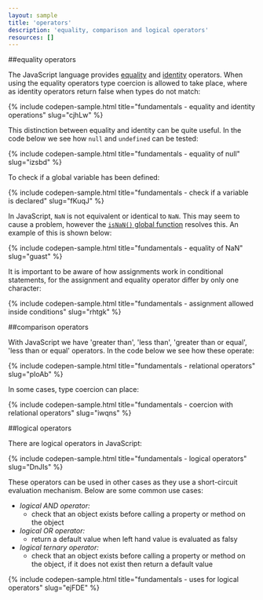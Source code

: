 ```yaml
---
layout: sample
title: 'operators'
description: 'equality, comparison and logical operators'
resources: []
---
```


##equality operators

The JavaScript language provides [equality](https://developer.mozilla.org/en-US/docs/Web/JavaScript/Reference/Operators/Comparison_Operators#Equality) and [identity](https://developer.mozilla.org/en-US/docs/Web/JavaScript/Reference/Operators/Comparison_Operators#Identity) operators.  When using the equality operators type coercion is allowed to take place, where as identity operators return false when types do not match:

{% include codepen-sample.html title="fundamentals - equality and identity operations" slug="cjhLw" %}

This distinction between equality and identity can be quite useful.  In the code below we see how `null` and `undefined` can be tested:

{% include codepen-sample.html title="fundamentals - equality of null" slug="izsbd" %}

To check if a global variable has been defined:

{% include codepen-sample.html title="fundamentals - check if a variable is declared" slug="fKuqJ" %}

In JavaScript, `NaN` is not equivalent or identical to `NaN`.  This may seem to cause a problem, however the [`isNaN()` global function](https://developer.mozilla.org/en-US/docs/Web/JavaScript/Reference/Global_Objects/isNaN) resolves this.  An example of this is shown below:

{% include codepen-sample.html title="fundamentals - equality of NaN" slug="guast" %}

It is important to be aware of how assignments work in conditional statements, for the assignment and equality operator differ by only one character:

{% include codepen-sample.html title="fundamentals - assignment allowed inside conditions" slug="rhtgk" %}

##comparison operators

With JavaScript we have 'greater than', 'less than', 'greater than or equal', 'less than or equal' operators.  In the code below we see how these operate:

{% include codepen-sample.html title="fundamentals - relational operators" slug="pIoAb" %}

In some cases, type coercion can place:

{% include codepen-sample.html title="fundamentals - coercion with relational operators" slug="iwqns" %}


##logical operators

There are logical operators in JavaScript:

{% include codepen-sample.html title="fundamentals - logical operators" slug="DnJIs" %}

These operators can be used in other cases as they use a short-circuit evaluation mechanism.  Below are some common use cases:

- _logical AND operator:_
  - check that an object exists before calling a property or method on the object
- _logical OR operator:_
  - return a default value when left hand value is evaluated as falsy
- _logical ternary operator:_
  - check that an object exists before calling a property or method on the object, if it does not exist then return a default value

{% include codepen-sample.html title="fundamentals - uses for logical operators" slug="ejFDE" %}